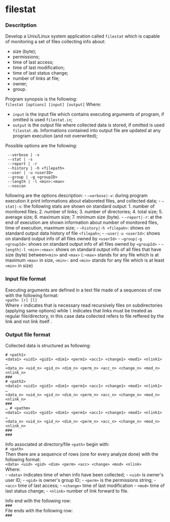 # filestat

### Descritption

Develop a Unix/Linux system application called `filestat` which is capable of monitoring a set of files collecting info about\:
- size (byte);
- permissions;
- time of last access;
- time of last modification;
- time of last status change;
- number of links at file;
- owner;
- group.

Program synopsis is the following\:   
`filestat [options] [input] [output]`
Where\:  
- `input` is the input file which contains executing arguments of program, if omitted is used `filestat.in`;
- `output` is the output file where collected data is stored, if omitted is used `filestat.db`. Informations contained into output file are updated at any program execution (and not overwrited);

Possible options are the following:
```
 --verbose | -v  
 --stat | -s  
 --report | -r  
 --history | -h <filepath>  
 --user | -u <userID>  
 --group | -g <groupID>   
 --length | -l <min>:<max>   
 --noscan  
 ```

following are the options description:
    - `–verbose|-v`\: during program execution it print informations about elaboreted files, and collected data;
    - `–stat|-s`\: the following stats are shown on standard output\:
        1. number of monitored files;
        2. number of links;
        3. number of directories;
        4. total size;
        5. average size;
        6. maximum size;
        7. minimum size (byte).
    - `–report|-r`\: at the end of execution are shown information about number of monitored files, time of execution, maximum size;
    - `–history|-h <filepah>`\: shows on standard output data history of file `<filepah>`;
    - `–user|-u <userId>`\: shows on standard output info of all files owned by `<userId>`
    - `–group|-g <groupId>`\: shows on standard output info of all files owned by `<groupId>`
    - `–length|-l <min>:<max>`\: shows on standard output info of all files that have size (byte) between`<min>` and `<max>` (`:<max>` stands for any file which is at maximum `<max>` in size, `<min>:` and `<min>` stands for any file which is at least `<min>` in size) 

### Input file format

Executing arguments are defined in a text file made of a sequences of row with the following format\:  
`<path> [r] [l]`  
Where `r` indicates that is necessary read recursively files on subdirectories (applying same options) while `l` indicates that links must be treated as regular file/directory, in this case data collected refers to file reffered by the link and not link itself . 

### Output file format

Collected data is structured as following:  
```
# <path1>  
<data1> <uid1> <gid1> <dim1> <perm1> <acc1> <change1> <mod1> <nlink1>  
…  
<data_n> <uid_n> <gid_n> <dim_n> <perm_n> <acc_n> <change_n> <mod_n> <nlink_n>  
###  
# <path2> 
<data1> <uid1> <gid1> <dim1> <perm1> <acc1> <change1> <mod1> <nlink1> 
…  
<data_n> <uid_n> <gid_n> <dim_n> <perm_n> <acc_n> <change_n> <mod_n> <nlink_n>  
###  
… # <pathm>  
<data1> <uid1> <gid1> <dim1> <perm1> <acc1> <change1> <mod1> <nlink1>  
…  
<data_n> <uid_n> <gid_n> <dim_n> <perm_n> <acc_n> <change_n> <mod_n> <nlink_n>   
###  
### 
```
Info associated at directory/file `<path>` begin with\:  
`# <path>`  
Then there are a sequence of rows (one for every analyze done) with the following format\:  
`<data> <uid> <gid> <dim> <perm> <acc> <change> <mod> <nlink>`  
Where\:  
    - `<data>` indicates time of when info have been collected;
    - `<uid>` is owner's user ID;
    - `<gid>` is owner's group ID;
    - `<perm>` is the permissions string;
    - `<acc>` time of last access;
    - `<change>` time of last modification
    - `<mod>` time of last status change;
    - `<nlink>` number of link forward to file.
    
Info end with the following row\:   
`###`  
File ends with the following row\:  
`###`  

